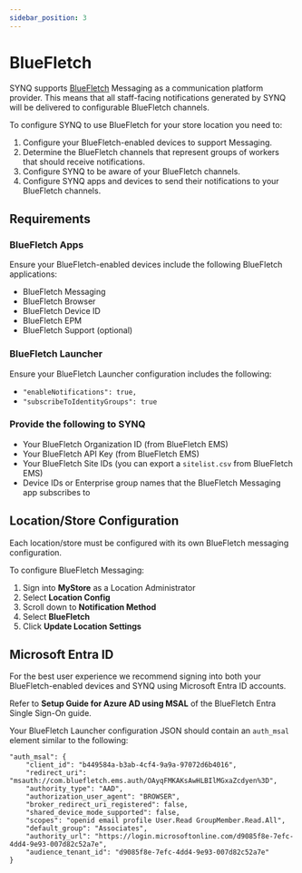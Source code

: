 ```yaml
---
sidebar_position: 3
---
```


# BlueFletch

SYNQ supports [BlueFletch](https://bluefletch.com/) Messaging as a communication platform provider.
This means that all staff-facing notifications generated by SYNQ will be delivered to configurable BlueFletch channels.

To configure SYNQ to use BlueFletch for your store location you need to:
1. Configure your BlueFletch-enabled devices to support Messaging.
2. Determine the BlueFletch channels that represent groups of workers that should receive notifications.
3. Configure SYNQ to be aware of your BlueFletch channels.
4. Configure SYNQ apps and devices to send their notifications to your BlueFletch channels.

## Requirements

### BlueFletch Apps 
Ensure your BlueFletch-enabled devices include the following BlueFletch applications:
- BlueFletch Messaging
- BlueFletch Browser
- BlueFletch Device ID
- BlueFletch EPM
- BlueFletch Support (optional)

### BlueFletch Launcher 
Ensure your BlueFletch Launcher configuration includes the following:
- `"enableNotifications": true,`
- `"subscribeToIdentityGroups": true`

### Provide the following to SYNQ
- Your BlueFletch Organization ID (from BlueFletch EMS)
- Your BlueFletch API Key (from BlueFletch EMS)
- Your BlueFletch Site IDs (you can export a `sitelist.csv` from BlueFletch EMS)
- Device IDs or Enterprise group names that the BlueFletch Messaging app subscribes to


## Location/Store Configuration
Each location/store must be configured with its own BlueFletch messaging configuration.

To configure BlueFletch Messaging:
1. Sign into __MyStore__ as a Location Administrator
1. Select __Location Config__
1. Scroll down to __Notification Method__
1. Select __BlueFletch__
1. Click __Update Location Settings__

## Microsoft Entra ID
For the best user experience we recommend signing into both your BlueFletch-enabled devices and SYNQ using Microsoft Entra ID accounts.

Refer to __Setup Guide for Azure AD using MSAL__ of the BlueFletch Entra Single Sign-On guide.

Your BlueFletch Launcher configuration JSON should contain an `auth_msal` element similar to the following:
```
"auth_msal": {
    "client_id": "b449584a-b3ab-4cf4-9a9a-97072d6b4016",
    "redirect_uri": "msauth://com.bluefletch.ems.auth/OAyqFMKAKsAwHLBIlMGxaZcdyen%3D",
    "authority_type": "AAD",
    "authorization_user_agent": "BROWSER",
    "broker_redirect_uri_registered": false,
    "shared_device_mode_supported": false,
    "scopes": "openid email profile User.Read GroupMember.Read.All",
    "default_group": "Associates",
    "authority_url": "https://login.microsoftonline.com/d9085f8e-7efc-4dd4-9e93-007d82c52a7e",
    "audience_tenant_id": "d9085f8e-7efc-4dd4-9e93-007d82c52a7e"
}
```